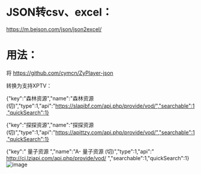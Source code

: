 


# JSON转csv、excel：

https://m.bejson.com/json/json2excel/

# 用法：

将
https://github.com/cymcn/ZyPlayer-json

 转换为支持XPTV：

{"key":"森林资源","name":"森林资源(切)","type":1,"api":"https://slapibf.com/api.php/provide/vod/","searchable":1,"quickSearch":1}

{"key":"探探资源","name":"探探资源(切)","type":1,"api":"https://apittzy.com/api.php/provide/vod/","searchable":1,"quickSearch":1}


{"key":"	量子资源	","name":"A-	量子资源	(切)","type":1,"api":"	http://cj.lziapi.com/api.php/provide/vod/	","searchable":1,"quickSearch":1}
![image](https://github.com/cymcn/ZyPlayer-json/assets/95155750/9bb09905-f14a-4d6d-b38e-9f8eda1d481c)

